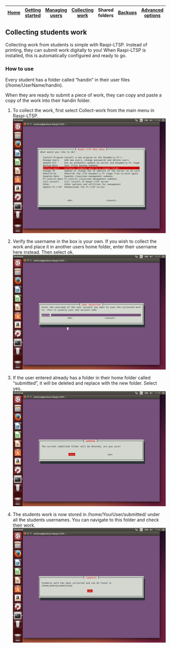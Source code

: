 [Home](README.md)    | [Getting started](installation/getting-started.md)     | [Managing users](manage-users/README.md) | [Collecting work](collect-work.md) | Shared folders | [Backups](backups/README.md) | [Advanced options](advanced/README.md) 
| :-----------: |:-------------:| :-----:| :-----:| :-----:| :-----:| :-----:| 


Collecting students work
------------------------

Collecting work from students is simple with Raspi-LTSP. Instead of
printing, they can submit work digitally to you! When Raspi-LTSP is
installed, this is automatically configured and ready to go.

### How to use

Every student has a folder called “handin” in their user files
(/home/UserName/handin).

When they are ready to submit a piece of work, they can copy and paste a
copy of the work into their handin folder.

1.  To collect the work, first select Collect-work from the main menu in
    Raspi-LTSP. ![](images/image67.png)

2.  Verify the username in the box is your own. If you wish to collect
    the work and place it in another users home folder, enter their
    username here instead. Then select ok. ![](images/image68.png)

3.  If the user entered already has a folder in their home folder called
    “submitted”, it will be deleted and replace with the new folder.
    Select yes. ![](images/image69.png)

4.  The students work is now stored in /home/YourUser/submitted/ under
    all the students usernames. You can navigate to this folder and
    check their work. ![](images/image70.png)
